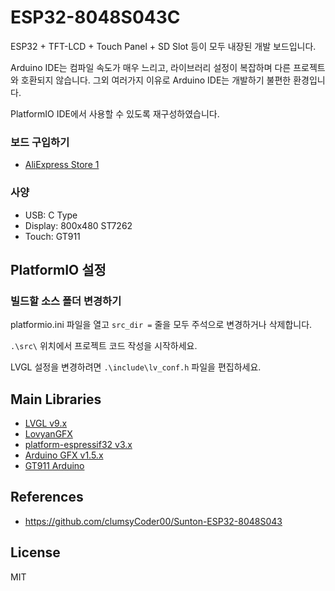 # ESP32-8048S043C

ESP32 + TFT-LCD + Touch Panel + SD Slot 등이 모두 내장된 개발 보드입니다.

Arduino IDE는 컴파일 속도가 매우 느리고, 라이브러리 설정이 복잡하며 다른 프로젝트와 호환되지 않습니다.
그외 여러가지 이유로 Arduino IDE는 개발하기 불편한 환경입니다.

PlatformIO IDE에서 사용할 수 있도록 재구성하였습니다.

### 보드 구입하기

- [AliExpress Store 1](https://s.click.aliexpress.com/e/_okKUXX7)

### 사양

- USB: C Type
- Display: 800x480 ST7262
- Touch: GT911

## PlatformIO 설정
### 빌드할 소스 폴더 변경하기
platformio.ini 파일을 열고
`src_dir =` 줄을 모두 주석으로 변경하거나 삭제합니다.

`.\src\` 위치에서 프로젝트 코드 작성을 시작하세요.

LVGL 설정을 변경하려면 `.\include\lv_conf.h` 파일을 편집하세요.

## Main Libraries
- [LVGL v9.x](https://github.com/lvgl/lvgl)
- [LovyanGFX](https://github.com/lovyan03/LovyanGFX)
- [platform-espressif32 v3.x](https://github.com/pioarduino/platform-espressif32)  
- [Arduino GFX v1.5.x](https://github.com/moononournation/Arduino_GFX/)
- [GT911 Arduino](https://github.com/TAMCTec/gt911-arduino)

## References
- https://github.com/clumsyCoder00/Sunton-ESP32-8048S043

## License
MIT
